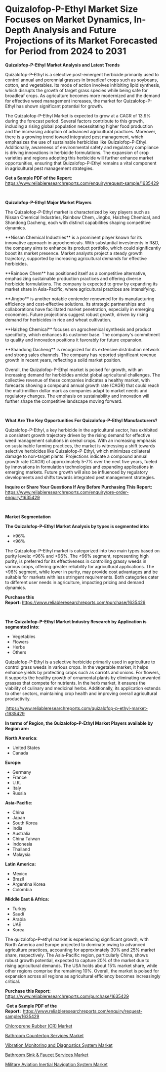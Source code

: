 <p><h1>Quizalofop-P-Ethyl Market Size Focuses on Market Dynamics, In-Depth Analysis and Future Projections of its Market Forecasted for Period from 2024 to 2031</h1></p><p><strong>Quizalofop-P-Ethyl Market Analysis and Latest Trends</strong></p>
<p><p>Quizalofop-P-Ethyl is a selective post-emergent herbicide primarily used to control annual and perennial grasses in broadleaf crops such as soybeans, cotton, and vegetables. Its mode of action involves inhibiting lipid synthesis, which disrupts the growth of target grass species while being safe for broadleaf crops. As agriculture becomes more modernized and the demand for effective weed management increases, the market for Quizalofop-P-Ethyl has shown significant potential for growth.</p><p>The Quizalofop-P-Ethyl Market is expected to grow at a CAGR of 13.9% during the forecast period. Several factors contribute to this growth, including a rising global population necessitating higher food production and the increasing adoption of advanced agricultural practices. Moreover, there is a growing trend toward integrated pest management, which emphasizes the use of sustainable herbicides like Quizalofop-P-Ethyl. Additionally, awareness of environmental safety and regulatory compliance is driving innovations in herbicide formulations. The expansion of crop varieties and regions adopting this herbicide will further enhance market opportunities, ensuring that Quizalofop-P-Ethyl remains a vital component in agricultural pest management strategies.</p></p>
<p><strong>Get a Sample PDF of the Report:&nbsp;</strong> <a href="https://www.reliableresearchreports.com/enquiry/request-sample/1635429?utm_campaign=9&utm_medium=2&utm_source=Github&utm_content=ia&utm_term=07122024&utm_id=quizalofop-p-ethyl">https://www.reliableresearchreports.com/enquiry/request-sample/1635429</a></p>
<p>&nbsp;</p>
<p><strong>Quizalofop-P-Ethyl Major Market Players</strong></p>
<p><p>The Quizalofop-P-Ethyl market is characterized by key players such as Nissan Chemical Industries, Rainbow Chem, Jingbo, Haizheg Chemical, and Shandong Dacheng, each with distinct capabilities shaping competitive dynamics.</p><p>**Nissan Chemical Industries** is a prominent player known for its innovative approach in agrochemicals. With substantial investments in R&D, the company aims to enhance its product portfolio, which could significantly boost its market presence. Market analysts project a steady growth trajectory, supported by increasing agricultural demands for effective herbicides. </p><p>**Rainbow Chem** has positioned itself as a competitive alternative, emphasizing sustainable production practices and offering diverse herbicide formulations. The company is expected to grow by expanding its market share in Asia-Pacific, where agricultural practices are intensifying.</p><p>**Jingbo** is another notable contender renowned for its manufacturing efficiency and cost-effective solutions. Its strategic partnerships and collaborations have facilitated market penetration, especially in emerging economies. Future projections suggest robust growth, driven by rising demand for herbicides in rice and wheat cultivation.</p><p>**Haizheg Chemical** focuses on agrochemical synthesis and product specificity, which enhances its customer base. The company's commitment to quality and innovation positions it favorably for future expansion.</p><p>**Shandong Dacheng** is recognized for its extensive distribution network and strong sales channels. The company has reported significant revenue growth in recent years, reflecting a solid market position. </p><p>Overall, the Quizalofop-P-Ethyl market is poised for growth, with an increasing demand for herbicides amidst global agricultural challenges. The collective revenue of these companies indicates a healthy market, with forecasts showing a compound annual growth rate (CAGR) that could reach the multi-million dollar mark as companies adapt to market needs and regulatory changes. The emphasis on sustainability and innovation will further shape the competitive landscape moving forward.</p></p>
<p>&nbsp;</p>
<p><strong>What Are The Key Opportunities For Quizalofop-P-Ethyl Manufacturers?</strong></p>
<p><p>Quizalofop-P-Ethyl, a key herbicide in the agricultural sector, has exhibited a consistent growth trajectory driven by the rising demand for effective weed management solutions in cereal crops. With an increasing emphasis on sustainable farming practices, the market is witnessing a shift towards selective herbicides like Quizalofop-P-Ethyl, which minimizes collateral damage to non-target plants. Projections indicate a compound annual growth rate (CAGR) of approximately 5-7% over the next five years, fueled by innovations in formulation technologies and expanding applications in emerging markets. Future growth will also be influenced by regulatory developments and shifts towards integrated pest management strategies.</p></p>
<p><strong>Inquire or Share Your Questions If Any Before Purchasing This Report:</strong> <a href="https://www.reliableresearchreports.com/enquiry/pre-order-enquiry/1635429?utm_campaign=9&utm_medium=2&utm_source=Github&utm_content=ia&utm_term=07122024&utm_id=quizalofop-p-ethyl">https://www.reliableresearchreports.com/enquiry/pre-order-enquiry/1635429</a></p>
<p>&nbsp;</p>
<p><strong>Market Segmentation</strong></p>
<p><strong>The Quizalofop-P-Ethyl Market Analysis by types is segmented into:</strong></p>
<p><ul><li>≥96%</li><li><96%</li></ul></p>
<p><p>The Quizalofop-P-Ethyl market is categorized into two main types based on purity levels: ≥96% and <96%. The ≥96% segment, representing high purity, is preferred for its effectiveness in controlling grassy weeds in various crops, offering greater reliability for agricultural applications. The <96% segment, while lower in purity, may provide cost advantages and be suitable for markets with less stringent requirements. Both categories cater to different user needs in agriculture, impacting pricing and demand dynamics.</p></p>
<p><strong>Purchase this Report:&nbsp;</strong><a href="https://www.reliableresearchreports.com/purchase/1635429?utm_campaign=9&utm_medium=2&utm_source=Github&utm_content=ia&utm_term=07122024&utm_id=quizalofop-p-ethyl">https://www.reliableresearchreports.com/purchase/1635429</a></p>
<p>&nbsp;</p>
<p><strong>The Quizalofop-P-Ethyl Market Industry Research by Application is segmented into:</strong></p>
<p><ul><li>Vegetables</li><li>Flowers</li><li>Herbs</li><li>Others</li></ul></p>
<p><p>Quizalofop-P-Ethyl is a selective herbicide primarily used in agriculture to control grass weeds in various crops. In the vegetable market, it helps enhance yields by protecting crops such as carrots and onions. For flowers, it supports the healthy growth of ornamental plants by eliminating unwanted grasses that compete for nutrients. In the herb market, it ensures the viability of culinary and medicinal herbs. Additionally, its application extends to other sectors, maintaining crop health and improving overall agricultural productivity.</p></p>
<p><a href="https://www.reliableresearchreports.com/quizalofop-p-ethyl-market-r1635429?utm_campaign=9&utm_medium=2&utm_source=Github&utm_content=ia&utm_term=07122024&utm_id=quizalofop-p-ethyl">&nbsp;https://www.reliableresearchreports.com/quizalofop-p-ethyl-market-r1635429</a></p>
<p><strong>In terms of Region, the Quizalofop-P-Ethyl Market Players available by Region are:</strong></p>
<p>
    <p> <strong> North America: </strong>
        <ul>
            <li>United States</li>
            <li>Canada</li>
        </ul>
        </p> 
    <p> <strong> Europe: </strong>
        <ul>
            <li>Germany</li>
            <li>France</li>
            <li>U.K.</li>
            <li>Italy</li>
            <li>Russia</li>
        </ul>
        </p> 
    <p> <strong> Asia-Pacific: </strong>
        <ul>
            <li>China</li>
            <li>Japan</li>
            <li>South Korea</li>
            <li>India</li>
            <li>Australia</li>
            <li>China Taiwan</li>
            <li>Indonesia</li>
            <li>Thailand</li>
            <li>Malaysia</li>
        </ul>
        </p> 
    <p> <strong> Latin America: </strong>
        <ul>
            <li>Mexico</li>
            <li>Brazil</li>
            <li>Argentina Korea</li>
            <li>Colombia</li>
        </ul>
        </p> 
    <p> <strong> Middle East & Africa: </strong>
        <ul>
            <li>Turkey</li>
            <li>Saudi</li>
            <li>Arabia</li>
            <li>UAE</li>
            <li>Korea</li>
        </ul>
    </p>
    </p>
<p><p>The quizalofop-P-ethyl market is experiencing significant growth, with North America and Europe projected to dominate owing to advanced agriculture practices, accounting for approximately 30% and 25% market share, respectively. The Asia-Pacific region, particularly China, shows robust growth potential, expected to capture 20% of the market due to rising agricultural demands. The USA holds about 15% market share, while other regions comprise the remaining 10%. Overall, the market is poised for expansion across all regions as agricultural efficiency becomes increasingly critical.</p></p>
<p><strong>Purchase this Report: </strong><a href="https://www.reliableresearchreports.com/purchase/1635429?utm_campaign=9&utm_medium=2&utm_source=Github&utm_content=ia&utm_term=07122024&utm_id=quizalofop-p-ethyl">https://www.reliableresearchreports.com/purchase/1635429</a></p>
<p>&nbsp;<strong>Get a Sample PDF of the Report:&nbsp;&nbsp;</strong><a href="https://www.reliableresearchreports.com/enquiry/request-sample/1635429?utm_campaign=9&utm_medium=2&utm_source=Github&utm_content=ia&utm_term=07122024&utm_id=quizalofop-p-ethyl">https://www.reliableresearchreports.com/enquiry/request-sample/1635429</a></p>
<p><strong></strong></p>
<p><p><a href="https://github.com/hgf64gh/Market-Research-Report-List-1/blob/main/chloroprene-rubber-cr-market.md?utm_campaign=9&utm_medium=2&utm_source=Github&utm_content=ia&utm_term=07122024&utm_id=quizalofop-p-ethyl">Chloroprene Rubber (CR) Market</a></p><p><a href="https://www.linkedin.com/pulse/bathroom-countertop-services-research-report-industry-development-bfl6c?utm_campaign=9&utm_medium=2&utm_source=Github&utm_content=ia&utm_term=07122024&utm_id=quizalofop-p-ethyl">Bathroom Countertop Services Market</a></p><p><a href="https://github.com/SanjidaMahmud54/Market-Research-Report-List-1/blob/main/vibration-monitoring-and-diagnostics-system-market.md?utm_campaign=9&utm_medium=2&utm_source=Github&utm_content=ia&utm_term=07122024&utm_id=quizalofop-p-ethyl">Vibration Monitoring and Diagnostics System Market</a></p><p><a href="https://www.linkedin.com/pulse/the-sympatico-insight-9odme?utm_campaign=9&utm_medium=2&utm_source=Github&utm_content=ia&utm_term=07122024&utm_id=quizalofop-p-ethyl">Bathroom Sink & Faucet Services Market</a></p><p><a href="https://issuu.com/reportprime-2/docs/military-aviation-inertial-navigation-system-marke?utm_campaign=9&utm_medium=2&utm_source=Github&utm_content=ia&utm_term=07122024&utm_id=quizalofop-p-ethyl">Military Aviation Inertial Navigation System Market</a></p></p>